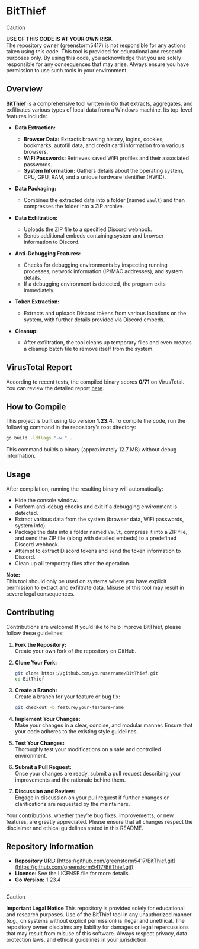 # BitThief
> [!CAUTION]
> **USE OF THIS CODE IS AT YOUR OWN RISK.**  
> The repository owner (greenstorm5417) is not responsible for any actions taken using this code. This tool is provided for educational and research purposes only. By using this code, you acknowledge that you are solely responsible for any consequences that may arise. Always ensure you have permission to use such tools in your environment.


## Overview

**BitThief** is a comprehensive tool written in Go that extracts, aggregates, and exfiltrates various types of local data from a Windows machine. Its top-level features include:

- **Data Extraction:**  
  - **Browser Data:** Extracts browsing history, logins, cookies, bookmarks, autofill data, and credit card information from various browsers.
  - **WiFi Passwords:** Retrieves saved WiFi profiles and their associated passwords.
  - **System Information:** Gathers details about the operating system, CPU, GPU, RAM, and a unique hardware identifier (HWID).

- **Data Packaging:**  
  - Combines the extracted data into a folder (named `Vault`) and then compresses the folder into a ZIP archive.
  
- **Data Exfiltration:**  
  - Uploads the ZIP file to a specified Discord webhook.
  - Sends additional embeds containing system and browser information to Discord.

- **Anti-Debugging Features:**  
  - Checks for debugging environments by inspecting running processes, network information (IP/MAC addresses), and system details.
  - If a debugging environment is detected, the program exits immediately.

- **Token Extraction:**  
  - Extracts and uploads Discord tokens from various locations on the system, with further details provided via Discord embeds.
  
- **Cleanup:**  
  - After exfiltration, the tool cleans up temporary files and even creates a cleanup batch file to remove itself from the system.



## VirusTotal Report

According to recent tests, the compiled binary scores **0/71** on VirusTotal. You can review the detailed report [here](https://www.virustotal.com/gui/file/fdcb85110c8d8753e1fdfc8825ff082093b64c6146bd7b585a33d27da1988531/detection).



## How to Compile

This project is built using Go version **1.23.4**. To compile the code, run the following command in the repository's root directory:

```bash
go build -ldflags "-w " .
```

This command builds a binary (approximately 12.7 MB) without debug information.





## Usage

After compilation, running the resulting binary will automatically:
- Hide the console window.
- Perform anti-debug checks and exit if a debugging environment is detected.
- Extract various data from the system (browser data, WiFi passwords, system info).
- Package the data into a folder named `Vault`, compress it into a ZIP file, and send the ZIP file (along with detailed embeds) to a predefined Discord webhook.
- Attempt to extract Discord tokens and send the token information to Discord.
- Clean up all temporary files after the operation.

**Note:**  
This tool should only be used on systems where you have explicit permission to extract and exfiltrate data. Misuse of this tool may result in severe legal consequences.





## Contributing

Contributions are welcome! If you’d like to help improve BitThief, please follow these guidelines:

1. **Fork the Repository:**  
   Create your own fork of the repository on GitHub.

2. **Clone Your Fork:**  
   ```bash
   git clone https://github.com/yourusername/BitThief.git
   cd BitThief
   ```

3. **Create a Branch:**  
   Create a branch for your feature or bug fix:
   ```bash
   git checkout -b feature/your-feature-name
   ```

4. **Implement Your Changes:**  
   Make your changes in a clear, concise, and modular manner. Ensure that your code adheres to the existing style guidelines.

5. **Test Your Changes:**  
   Thoroughly test your modifications on a safe and controlled environment.

6. **Submit a Pull Request:**  
   Once your changes are ready, submit a pull request describing your improvements and the rationale behind them.

7. **Discussion and Review:**  
   Engage in discussion on your pull request if further changes or clarifications are requested by the maintainers.

Your contributions, whether they’re bug fixes, improvements, or new features, are greatly appreciated. Please ensure that all changes respect the disclaimer and ethical guidelines stated in this README.


## Repository Information

- **Repository URL:** [https://github.com/greenstorm5417/BitThief.git](https://github.com/greenstorm5417/BitThief.git)
- **License:** See the LICENSE file for more details.
- **Go Version:** 1.23.4


---
> [!CAUTION]
> **Important Legal Notice**
> This repository is provided solely for educational and research purposes. Use of the BitThief tool in any unauthorized manner (e.g., on systems without explicit permission) is illegal and unethical. The repository owner disclaims any liability for damages or legal repercussions that may result from misuse of this software. Always respect privacy, data protection laws, and ethical guidelines in your jurisdiction.




